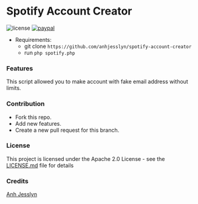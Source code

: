 # Spotify Account Creator
![license](https://img.shields.io/github/license/anhjesslyn/spotify-account-creator?color=purple&logo=apache)
[![paypal](https://www.paypalobjects.com/en_US/i/btn/btn_donateCC_LG.gif)](https://www.paypal.me/sryjesslyn)

- Requirements:<br>
  - git clone `https://github.com/anhjesslyn/spotify-account-creator`
  - run `php spotify.php`
 
### Features
This script allowed you to make account with fake email address without limits.

### Contribution
- Fork this repo.
- Add new features.
- Create a new pull request for this branch.

### License
This project is licensed under the Apache 2.0 License - see the [LICENSE.md](LICENSE.md) file for details

### Credits
[Anh Jesslyn](https://github.com/anhjesslyn)
